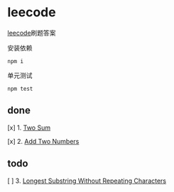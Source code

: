 # leecode

[leecode](https://leetcode.com)刷题答案

安装依赖

```shell
npm i
```

单元测试

```shell
npm test
```

## done

[x] 1. [Two Sum](https://leetcode.com/problems/two-sum/)

[x] 2. [Add Two Numbers](https://leetcode.com/problems/add-two-numbers)

## todo

[ ] 3. [Longest Substring Without Repeating Characters](https://leetcode.com/problems/longest-substring-without-repeating-characters/description/)